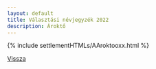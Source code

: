 ```yaml
---
layout: default
title: Választási névjegyzék 2022
description: Ároktő
---
```


{% include settlementHTMLs/AAroktooxx.html %}

[Vissza](../)